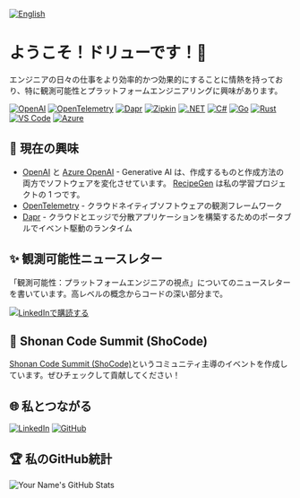 [![English](https://img.shields.io/badge/🇬🇧-English-white?style=plastic)](README.md)

# ようこそ！ドリューです！👋

エンジニアの日々の仕事をより効率的かつ効果的にすることに情熱を持っており、特に観測可能性とプラットフォームエンジニアリングに興味があります。

[![OpenAI](https://img.shields.io/badge/OpenAI-red?logo=openai)](https://openai.com)
[![OpenTelemetry](https://img.shields.io/badge/OpenTelemetry-blue?logo=opentelemetry)](https://opentelemetry.io/)
[![Dapr](https://img.shields.io/badge/Dapr-blueviolet?logo=dapr)](https://dapr.io/)
[![Zipkin](https://img.shields.io/badge/Zipkin-brightgreen?logo=apache)](https://zipkin.io/)
[![.NET](https://img.shields.io/badge/.NET-5C2D91?logo=.net)](https://dotnet.microsoft.com/)
[![C#](https://img.shields.io/badge/C%23-239120?logo=csharp)](https://docs.microsoft.com/en-us/dotnet/csharp/)
[![Go](https://img.shields.io/badge/Go-gray?logo=go)](https://golang.org/)
[![Rust](https://img.shields.io/badge/Rust-black?logo=rust)](https://www.rust-lang.org/)
[![VS Code](https://img.shields.io/badge/VS%20Code-007ACC?logo=visualstudiocode)](https://code.visualstudio.com/)
[![Azure](https://img.shields.io/badge/Azure-0089D6?logo=microsoftazure)](https://azure.microsoft.com/)

## 🌱 現在の興味

- [OpenAI](https://openai.com) と [Azure OpenAI](https://learn.microsoft.com/en-us/azure/ai-services/openai/overview) - Generative AI は、作成するものと作成方法の両方でソフトウェアを変化させています。 [RecipeGen](https://github.com/drewby/RecipeGen) は私の学習プロジェクトの 1 つです。
- [OpenTelemetry](https://github.com/open-telemetry) - クラウドネイティブソフトウェアの観測フレームワーク
- [Dapr](https://github.com/dapr) - クラウドとエッジで分散アプリケーションを構築するためのポータブルでイベント駆動のランタイム

## ✨ 観測可能性ニュースレター 

「観測可能性：プラットフォームエンジニアの視点」についてのニュースレターを書いています。高レベルの概念からコードの深い部分まで。

[![LinkedInで購読する](https://img.shields.io/badge/-LinkedIn%20で%20購読-blue?style=flat&logo=LinkedIn&logoColor=white)](https://www.linkedin.com/build-relation/newsletter-follow?entityUrn=7056157670537375744)

## 🚀 Shonan Code Summit (ShoCode)

[Shonan Code Summit (ShoCode)](https://github.com/ShoCodeJP/ShoCode)というコミュニティ主導のイベントを作成しています。ぜひチェックして貢献してください！

## 🌐 私とつながる

[![LinkedIn](https://img.shields.io/badge/-LinkedIn-blue?style=flat&logo=LinkedIn&logoColor=white)](https://www.linkedin.com/in/drewby/)
[![GitHub](https://img.shields.io/badge/-GitHub-black?style=flat&logo=Github&logoColor=white)](https://github.com/drewby)

## 🏆 私のGitHub統計

![Your Name's GitHub Stats](https://github-readme-stats.vercel.app/api?username=drewby&show_icons=true&theme=radical)
```

